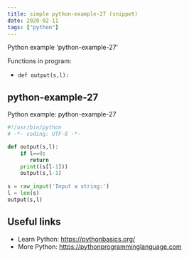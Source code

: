 ```yaml
---
title: simple python-example-27 (snippet)
date: 2020-02-11
tags: ["python"]
---
```

Python example 'python-example-27'

Functions in program: 
* `def output(s,l):`

## python-example-27

Python example: python-example-27

```python
#!/usr/bin/python
# -*- coding: UTF-8 -*-

def output(s,l):
    if l==0:
       return
    print((s[l-1]))
    output(s,l-1)
 
s = raw_input('Input a string:')
l = len(s)
output(s,l)


```

## Useful links

- Learn Python: https://pythonbasics.org/
- More Python: https://pythonprogramminglanguage.com
